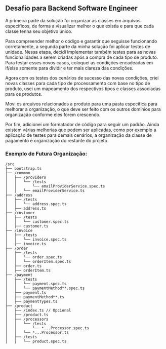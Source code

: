 ## Desafio para Backend Software Engineer

A primeira parte da solução foi organizar as classes em arquivos específicos, de forma a visualizar melhor o que existia e para que cada classe tenha seu objetivo único.

Para compreender melhor o código e garantir que seguisse funcionando corretamente, a segunda parte da minha solução foi aplicar testes de unidade. Nessa etapa, decidi implementar também testes para as novas funcionalidades a serem criadas após a compra de cada tipo de produto. Para testar esses novos casos, coloquei as condições encadeadas em if/else somente para dividir e ter mais clareza das condições.

Agora com os testes dos cenários de sucesso das novas condições, criei novas classes para cada tipo de processamento com base no tipo de produto, usei um mapeamento dos respectivos tipos e classes associadas para os produtos.

Movi os arquivos relacionados a produto para uma pasta específica para melhorar a organização, o que deve ser feito com os outros domínios para organização conforme eles forem crescendo.

Por fim, adicionei um formatador de código para seguir um padrão. Ainda existem várias melhorias que podem ser aplicadas, como por exemplo a aplicação de testes para demais cenários, a organização da classe de pagamento e organização do restante do projeto.


### Exemplo de Futura Organização:

```
/src
├── bootstrap.ts
├── /common
│   ├── /providers
│   │   └── /tests
│   │       └── emailProviderService.spec.ts
│   │   └── emailProviderService.ts
├── /address
│   ├── /tests
│   │   └── address.spec.ts
│   ├── address.ts
├── /customer
│   ├── /tests
│   │   └── customer.spec.ts
│   ├── customer.ts
├── /invoice
│   ├── /tests
│   │   └── invoice.spec.ts
│   ├── invoice.ts
├── /order
│   ├── /tests
│   │   └── order.spec.ts
│   │   └── orderItem.spec.ts
│   ├── order.ts
│   ├── orderItem.ts
├── /payment
│   ├── /tests
│   │   └── payment.spec.ts
│   │   └── paymentMethod**.spec.ts
│   ├── payment.ts
│   ├── paymentMethod**.ts
│   ├── paymentTypes.ts
├── /product
│   ├── /index.ts // Opcional
│   ├── /product.ts
│   ├── /processors
│   │   └── /tests
│   │       └── *...Processor.spec.ts
│   │   └── *...Processor.ts
│   ├── /tests
│   │   └── product.spec.ts
```
